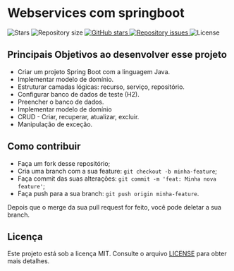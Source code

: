 <h1>
    Webservices com springboot
</h1>

<p>
  <img alt="Stars" src="https://img.shields.io/github/stars/pedrodanieljardim/webservices-springboot">

  <img alt="Repository size" src="https://img.shields.io/github/repo-size/Rocketseat/semana-omnistack-9.svg">
  
  <a href="https://github.com/pedrodanieljardim/AirCnC">
    <img alt="GitHub stars" src="https://img.shields.io/github/stars/pedrodanieljardim/AirCnC">
  </a>

  <a href="https://github.com/pedrodanieljardim/AirCnC">
    <img alt="Repository issues" src="https://img.shields.io/github/issues/pedrodanieljardim/AirCnC">
  </a>

  <img alt="License" src="https://img.shields.io/badge/license-MIT-brightgreen">
</p>


## Principais Objetivos ao desenvolver esse projeto

- Criar um projeto Spring Boot com a linguagem Java.
- Implementar modelo de domínio.
- Estruturar camadas lógicas: recurso, serviço, repositório.
- Configurar banco de dados de teste (H2).
- Preencher o banco de dados.
- Implementar modelo de domínio
- CRUD - Criar, recuperar, atualizar, excluir.
- Manipulação de exceção.

## Como contribuir

- Faça um fork desse repositório;
- Cria uma branch com a sua feature: `git checkout -b minha-feature`;
- Faça commit das suas alterações: `git commit -m 'feat: Minha nova feature'`;
- Faça push para a sua branch: `git push origin minha-feature`.

Depois que o merge da sua pull request for feito, você pode deletar a sua branch.

## Licença

Este projeto está sob a licença MIT. Consulte o arquivo [LICENSE](LICENSE.md) para obter mais detalhes.



